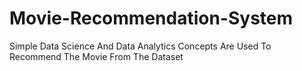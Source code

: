# Movie-Recommendation-System
Simple Data Science And Data Analytics Concepts Are Used To Recommend The Movie From The Dataset
